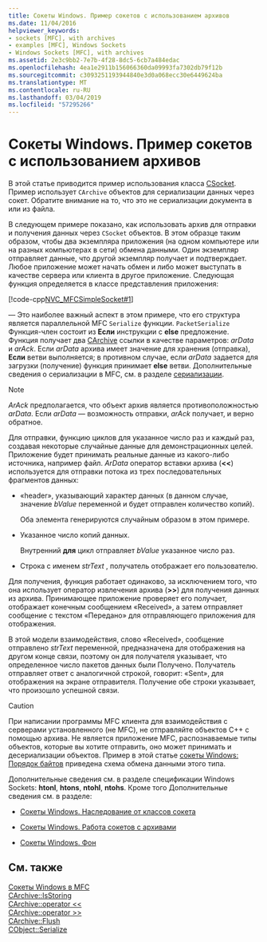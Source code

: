 ```yaml
---
title: Сокеты Windows. Пример сокетов с использованием архивов
ms.date: 11/04/2016
helpviewer_keywords:
- sockets [MFC], with archives
- examples [MFC], Windows Sockets
- Windows Sockets [MFC], with archives
ms.assetid: 2e3c9bb2-7e7b-4f28-8dc5-6cb7a484edac
ms.openlocfilehash: 4ea1e2911b156066360da09993fa7302db79f12b
ms.sourcegitcommit: c3093251193944840e3d0a068ecc30e6449624ba
ms.translationtype: MT
ms.contentlocale: ru-RU
ms.lasthandoff: 03/04/2019
ms.locfileid: "57295266"
---
```

# <a name="windows-sockets-example-of-sockets-using-archives"></a>Сокеты Windows. Пример сокетов с использованием архивов

В этой статье приводится пример использования класса [CSocket](../mfc/reference/csocket-class.md). Пример использует `CArchive` объектов для сериализации данных через сокет. Обратите внимание на то, что это не сериализации документа в или из файла.

В следующем примере показано, как использовать архив для отправки и получения данных через `CSocket` объектов. В этом образце таким образом, чтобы два экземпляра приложения (на одном компьютере или на разных компьютерах в сети) обмена данными. Один экземпляр отправляет данные, что другой экземпляр получает и подтверждает. Любое приложение может начать обмен и либо может выступать в качестве сервера или клиента в другое приложение. Следующая функция определяется в классе представления приложения:

[!code-cpp[NVC_MFCSimpleSocket#1](../mfc/codesnippet/cpp/windows-sockets-example-of-sockets-using-archives_1.cpp)]

— Это наиболее важный аспект в этом примере, что его структура является параллельной MFC `Serialize` функции. `PacketSerialize` Функция-член состоит из **Если** инструкции с **else** предложение. Функция получает два [CArchive](../mfc/reference/carchive-class.md) ссылки в качестве параметров: *arData* и *arAck*. Если *arData* архива имеет значение для хранения (отправка), **Если** ветви выполняется; в противном случае, если *arData* задается для загрузки (получение) функция принимает **else** ветви. Дополнительные сведения о сериализации в MFC, см. в разделе [сериализации](../mfc/how-to-make-a-type-safe-collection.md).

> [!NOTE]
>  *ArAck* предполагается, что объект архив является противоположностью *arData*. Если *arData* — возможность отправки, *arAck* получает, и верно обратное.

Для отправки, функцию циклов для указанное число раз и каждый раз, создавая некоторые случайные данные для демонстрационных целей. Приложение будет принимать реальные данные из какого-либо источника, например файл. *ArData* оператор вставки архива (**<<**) используется для отправки потока из трех последовательных фрагментов данных:

- «header», указывающий характер данных (в данном случае, значение *bValue* переменной и будет отправлен количество копий).

   Оба элемента генерируются случайным образом в этом примере.

- Указанное число копий данных.

   Внутренний **для** цикл отправляет *bValue* указанное число раз.

- Строка с именем *strText* , получатель отображает его пользователю.

Для получения, функция работает одинаково, за исключением того, что она использует оператор извлечения архива (**>>**) для получения данных из архива. Принимающее приложение проверяет его получает, отображает конечным сообщением «Received», а затем отправляет сообщение с текстом «Передано» для отправляющего приложения для отображения.

В этой модели взаимодействия, слово «Received», сообщение отправлено *strText* переменной, предназначена для отображения на другом конце связи, поэтому он для получателя указывает, что определенное число пакетов данных были Получено. Получатель отправляет ответ с аналогичной строкой, говорит: «Sent», для отображения на экране отправителя. Получение обе строки указывает, что произошло успешной связи.

> [!CAUTION]
>  При написании программы MFC клиента для взаимодействия с серверами установленного (не MFC), не отправляйте объектов C++ с помощью архива. Не является приложение MFC, распознаваемые типы объектов, которые вы хотите отправить, оно может принимать и десериализации объектов. Пример в этой статье [сокеты Windows: Порядок байтов](../mfc/windows-sockets-byte-ordering.md) приведена схема обмена данными этого типа.

Дополнительные сведения см. в разделе спецификации Windows Sockets: **htonl**, **htons**, **ntohl**, **ntohs**. Кроме того Дополнительные сведения см. в разделе:

- [Сокеты Windows. Наследование от классов сокета](../mfc/windows-sockets-deriving-from-socket-classes.md)

- [Сокеты Windows. Работа сокетов с архивами](../mfc/windows-sockets-how-sockets-with-archives-work.md)

- [Сокеты Windows. Фон](../mfc/windows-sockets-background.md)

## <a name="see-also"></a>См. также

[Сокеты Windows в MFC](../mfc/windows-sockets-in-mfc.md)<br/>
[CArchive::IsStoring](../mfc/reference/carchive-class.md#isstoring)<br/>
[CArchive::operator <<](../mfc/reference/carchive-class.md#operator_lt_lt)<br/>
[CArchive::operator >>](../mfc/reference/carchive-class.md#operator_lt_lt)<br/>
[CArchive::Flush](../mfc/reference/carchive-class.md#flush)<br/>
[CObject::Serialize](../mfc/reference/cobject-class.md#serialize)
